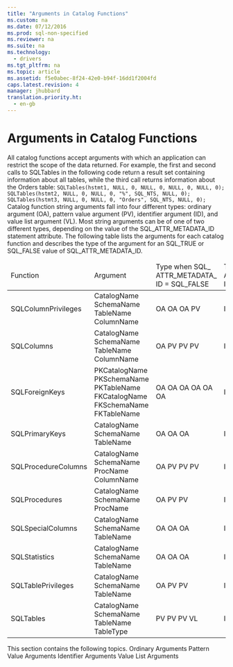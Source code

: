 ```yaml
---
title: "Arguments in Catalog Functions"
ms.custom: na
ms.date: 07/12/2016
ms.prod: sql-non-specified
ms.reviewer: na
ms.suite: na
ms.technology: 
  - drivers
ms.tgt_pltfrm: na
ms.topic: article
ms.assetid: f5e0abec-8f24-42e0-b94f-16dd1f2004fd
caps.latest.revision: 4
manager: jhubbard
translation.priority.ht: 
  - en-gb
---
```

# Arguments in Catalog Functions
<?xml version="1.0" encoding="utf-8"?>
<developerReferenceWithoutSyntaxDocument xmlns="http://ddue.schemas.microsoft.com/authoring/2003/5" xmlns:xlink="http://www.w3.org/1999/xlink" xmlns:xsi="http://www.w3.org/2001/XMLSchema-instance" xsi:schemaLocation="http://ddue.schemas.microsoft.com/authoring/2003/5 http://dduestorage.blob.core.windows.net/ddueschema/developer.xsd">
  <introduction>
    <para>All catalog functions accept arguments with which an application can restrict the scope of the data returned. For example, the first and second calls to <legacyBold>SQLTables</legacyBold> in the following code return a result set containing information about all tables, while the third call returns information about the Orders table:</para>
    <code>SQLTables(hstmt1, NULL, 0, NULL, 0, NULL, 0, NULL, 0);
SQLTables(hstmt2, NULL, 0, NULL, 0, "%", SQL_NTS, NULL, 0);
SQLTables(hstmt3, NULL, 0, NULL, 0, "Orders", SQL_NTS, NULL, 0);</code>
    <para>Catalog function string arguments fall into four different types: ordinary argument (OA), pattern value argument (PV), identifier argument (ID), and value list argument (VL). Most string arguments can be of one of two different types, depending on the value of the SQL_ATTR_METADATA_ID statement attribute. The following table lists the arguments for each catalog function and describes the type of the argument for an SQL_TRUE or SQL_FALSE value of SQL_ATTR_METADATA_ID.</para>
    <table xmlns:caps="http://schemas.microsoft.com/build/caps/2013/11">
      <thead>
        <tr>
          <TD>
            <para>Function</para>
          </TD>
          <TD>
            <para>Argument</para>
          </TD>
          <TD>
            <para>Type when SQL_</para>
            <para>ATTR_METADATA_</para>
            <para>ID = SQL_FALSE</para>
          </TD>
          <TD>
            <para>Type when SQL_</para>
            <para>ATTR_METADATA_</para>
            <para>ID = SQL_TRUE</para>
          </TD>
        </tr>
      </thead>
      <tbody>
        <tr>
          <TD>
            <para>               <legacyBold>SQLColumnPrivileges</legacyBold>             </para>
          </TD>
          <TD>
            <para>               <legacyItalic>CatalogName</legacyItalic>               <legacyItalic>SchemaName</legacyItalic>               <legacyItalic>TableName</legacyItalic>               <legacyItalic>ColumnName</legacyItalic>             </para>
          </TD>
          <TD>
            <para>OA OA OA PV</para>
          </TD>
          <TD>
            <para>ID ID ID ID</para>
          </TD>
        </tr>
        <tr>
          <TD>
            <para>               <legacyBold>SQLColumns</legacyBold>             </para>
          </TD>
          <TD>
            <para>               <legacyItalic>CatalogName</legacyItalic>               <legacyItalic>SchemaName</legacyItalic>               <legacyItalic>TableName</legacyItalic>               <legacyItalic>ColumnName</legacyItalic>             </para>
          </TD>
          <TD>
            <para>OA PV PV PV</para>
          </TD>
          <TD>
            <para>ID ID ID ID</para>
          </TD>
        </tr>
        <tr>
          <TD>
            <para>               <legacyBold>SQLForeignKeys</legacyBold>             </para>
          </TD>
          <TD>
            <para>               <legacyItalic>PKCatalogName</legacyItalic>               <legacyItalic>PKSchemaName</legacyItalic>               <legacyItalic>PKTableName</legacyItalic>               <legacyItalic>FKCatalogName</legacyItalic>               <legacyItalic>FKSchemaName</legacyItalic>               <legacyItalic>FKTableName</legacyItalic>             </para>
          </TD>
          <TD>
            <para>OA OA OA OA OA OA</para>
          </TD>
          <TD>
            <para>ID ID ID ID ID ID</para>
          </TD>
        </tr>
        <tr>
          <TD>
            <para>               <legacyBold>SQLPrimaryKeys</legacyBold>             </para>
          </TD>
          <TD>
            <para>               <legacyItalic>CatalogName</legacyItalic>               <legacyItalic>SchemaName</legacyItalic>               <legacyItalic>TableName</legacyItalic>             </para>
          </TD>
          <TD>
            <para>OA OA OA</para>
          </TD>
          <TD>
            <para>ID ID ID</para>
          </TD>
        </tr>
        <tr>
          <TD>
            <para>               <legacyBold>SQLProcedureColumns</legacyBold>             </para>
          </TD>
          <TD>
            <para>               <legacyItalic>CatalogName</legacyItalic>               <legacyItalic>SchemaName</legacyItalic>               <legacyItalic>ProcName</legacyItalic>               <legacyItalic>ColumnName</legacyItalic>             </para>
          </TD>
          <TD>
            <para>OA PV PV PV</para>
          </TD>
          <TD>
            <para>ID ID ID ID</para>
          </TD>
        </tr>
        <tr>
          <TD>
            <para>               <legacyBold>SQLProcedures</legacyBold>             </para>
          </TD>
          <TD>
            <para>               <legacyItalic>CatalogName</legacyItalic>               <legacyItalic>SchemaName</legacyItalic>               <legacyItalic>ProcName</legacyItalic>             </para>
          </TD>
          <TD>
            <para>OA PV PV</para>
          </TD>
          <TD>
            <para>ID ID ID</para>
          </TD>
        </tr>
        <tr>
          <TD>
            <para>               <legacyBold>SQLSpecialColumns</legacyBold>             </para>
          </TD>
          <TD>
            <para>               <legacyItalic>CatalogName</legacyItalic>               <legacyItalic>SchemaName</legacyItalic>               <legacyItalic>TableName</legacyItalic>             </para>
          </TD>
          <TD>
            <para>OA OA OA</para>
          </TD>
          <TD>
            <para>ID ID ID</para>
          </TD>
        </tr>
        <tr>
          <TD>
            <para>               <legacyBold>SQLStatistics</legacyBold>             </para>
          </TD>
          <TD>
            <para>               <legacyItalic>CatalogName</legacyItalic>               <legacyItalic>SchemaName</legacyItalic>               <legacyItalic>TableName</legacyItalic>             </para>
          </TD>
          <TD>
            <para>OA OA OA</para>
          </TD>
          <TD>
            <para>ID ID ID</para>
          </TD>
        </tr>
        <tr>
          <TD>
            <para>               <legacyBold>SQLTablePrivileges</legacyBold>             </para>
          </TD>
          <TD>
            <para>               <legacyItalic>CatalogName</legacyItalic>               <legacyItalic>SchemaName</legacyItalic>               <legacyItalic>TableName</legacyItalic>             </para>
          </TD>
          <TD>
            <para>OA PV PV</para>
          </TD>
          <TD>
            <para>ID ID ID</para>
          </TD>
        </tr>
        <tr>
          <TD>
            <para>               <legacyBold>SQLTables</legacyBold>             </para>
          </TD>
          <TD>
            <para>               <legacyItalic>CatalogName</legacyItalic>               <legacyItalic>SchemaName</legacyItalic>               <legacyItalic>TableName</legacyItalic>               <legacyItalic>TableType</legacyItalic>             </para>
          </TD>
          <TD>
            <para>PV PV PV VL</para>
          </TD>
          <TD>
            <para>ID ID ID  VL</para>
          </TD>
        </tr>
      </tbody>
    </table>
    <para>This section contains the following topics.  </para>
    <list class="bullet">
      <listItem>
        <para>             <legacyLink xlink:href="a18cdae1-6b85-41cb-875c-b5a01ec90aeb">Ordinary Arguments</legacyLink>           </para>
      </listItem>
      <listItem>
        <para>             <legacyLink xlink:href="1d3f0ea6-87af-4836-807f-955e7df2b5df">Pattern Value Arguments</legacyLink>           </para>
      </listItem>
      <listItem>
        <para>             <legacyLink xlink:href="b9de003f-cb49-4dec-b528-14a5b8ff12bd">Identifier Arguments</legacyLink>           </para>
      </listItem>
      <listItem>
        <para>             <legacyLink xlink:href="863837be-603b-4c7a-8b96-b71014037ee5">Value List Arguments</legacyLink>           </para>
      </listItem>
    </list>
  </introduction>
  <relatedTopics />
</developerReferenceWithoutSyntaxDocument>